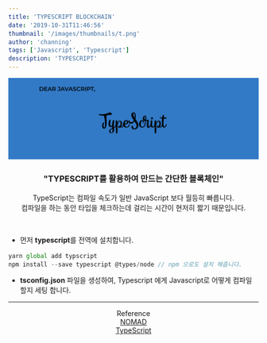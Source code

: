 ```yaml
---
title: 'TYPESCRIPT BLOCKCHAIN'
date: '2019-10-31T11:46:56'
thumbnail: '/images/thumbnails/t.png'
author: 'channing'
tags: ['Javascript', 'Typescript']
description: 'TYPESCRIPT'
---
```


![TypeScript](./t.png)

<center>

### "TYPESCRIPT를 활용하여 만드는 간단한 블록체인"

TypeScript는 컴파일 속도가 일반 JavaScript 보다 월등히 빠릅니다.<br>
컴파일을 하는 동안 타입을 체크하는데 걸리는 시간이 현저히 짧기 때문입니다.

</center>
<br>

- 먼저 **typescript**를 전역에 설치합니다.
  <br>

```javascript
yarn global add typscript
npm install --save typescript @types/node // npm 으로도 설치 해줍니다.
```

- **tsconfig.json** 파일을 생성하여, Typescript 에게 Javascript로 어떻게 컴파일 할지 세팅 합니다.

<hr />
<center>

Reference <br>
[NOMAD](https://academy.nomadcoders.co/courses/303219/lectures/4975930)<br>
[TypeScript](http://blog.haandol.com/2017/04/27/typescript2-experss-tutorial-part-one.html)

</center>
